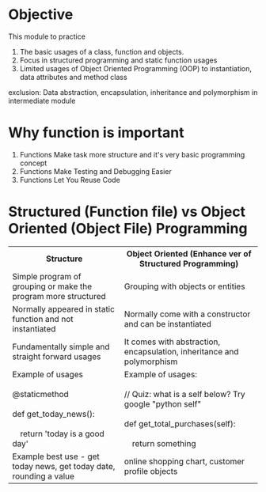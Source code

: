 # Objective
This module to practice 
1. The basic usages of a class, function and objects. 
2. Focus in structured programming and static function usages
3. Limited usages of Object Oriented Programming (OOP) to instantiation, data attributes and method class

exclusion: Data abstraction, encapsulation, inheritance and polymorphism in intermediate module

# Why function is important
1. Functions Make task more structure and it's very basic programming concept
2. Functions Make Testing and Debugging Easier
3. Functions Let You Reuse Code

# Structured (Function file) vs Object Oriented (Object File) Programming
<table>
  <tr>
    <th>Structure</th>
    <th>Object Oriented (Enhance ver of Structured Programming) </th>
  </tr>
  <tr>
    <td>Simple program of grouping or make the program more structured</td>
    <td>Grouping with objects or entities </td>
  </tr>
  <tr>
    <td>Normally appeared in static function and not instantiated </td>
    <td>Normally come with a constructor and can be instantiated</td>
  </tr>
  <tr>
    <td>Fundamentally simple and straight forward usages</td>
    <td>It comes with abstraction, encapsulation, inheritance and polymorphism</td>
  </tr>
  <tr>
     <td>
      <span>
        Example of usages <br></br>
        @staticmethod <br></br>
        def get_today_news(): <br></br>
        &emsp;return 'today is a good day'
      </span>
     </td>
     <td>
      <span>
        Example of usages: <br></br>
        // Quiz: what is a self below? Try google "python self" <br></br>
        def get_total_purchases(self): <br></br>
        &emsp;return something
      </span>
     </td>
  </tr>
  <tr>
    <td>Example best use - get today news, get today date, rounding a value</td>
    <td>online shopping chart, customer profile objects</td>
  </tr>
</table>

